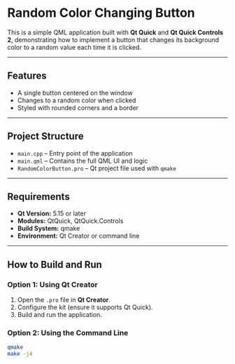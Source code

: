 # Random Color Changing Button

This is a simple QML application built with **Qt Quick** and **Qt Quick Controls 2**, demonstrating how to implement a button that changes its background color to a random value each time it is clicked.

---

## Features

- A single button centered on the window
- Changes to a random color when clicked
- Styled with rounded corners and a border

---

## Project Structure
- `main.cpp` – Entry point of the application
- `main.qml` – Contains the full QML UI and logic
- `RandomColorButton.pro` – Qt project file used with `qmake`

---

## Requirements

- **Qt Version:** 5.15 or later
- **Modules:** QtQuick, QtQuick.Controls
- **Build System:** qmake
- **Environment:** Qt Creator or command line

---

## How to Build and Run

### Option 1: Using Qt Creator

1. Open the `.pro` file in **Qt Creator**.
2. Configure the kit (ensure it supports Qt Quick).
3. Build and run the application.

### Option 2: Using the Command Line

```bash
qmake
make -j4
